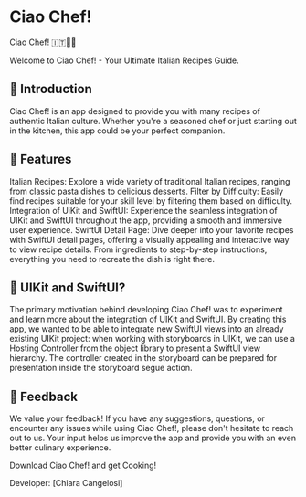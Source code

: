 # Ciao Chef!
Ciao Chef! 🇮🇹👨‍🍳

Welcome to Ciao Chef! - Your Ultimate Italian Recipes Guide.

##  :link: **Introduction**

Ciao Chef! is an app designed to provide you with many recipes of authentic Italian culture. Whether you're a seasoned chef or just starting out in the kitchen, this app could be your perfect companion.

##  :link: **Features**

Italian Recipes: Explore a wide variety of traditional Italian recipes, ranging from classic pasta dishes to delicious desserts.
Filter by Difficulty: Easily find recipes suitable for your skill level by filtering them based on difficulty.
Integration of UiKit and SwiftUI: Experience the seamless integration of UIKit and SwiftUI throughout the app, providing a smooth and immersive user experience.
SwiftUI Detail Page: Dive deeper into your favorite recipes with SwiftUI detail pages, offering a visually appealing and interactive way to view recipe details. From ingredients to step-by-step instructions, everything you need to recreate the dish is right there.

##  :link: **UIKit and SwiftUI?**

The primary motivation behind developing Ciao Chef! was to experiment and learn more about the integration of UIKit and SwiftUI. By creating this app, we wanted to be able to integrate new SwiftUI views into an already existing UIKit project: when working with storyboards in UIKit, we can use a Hosting Controller from the object library to present a SwiftUI view hierarchy. The controller created in the storyboard can be prepared for presentation inside the storyboard segue action.

##  :link: **Feedback**

We value your feedback! If you have any suggestions, questions, or encounter any issues while using Ciao Chef!, please don't hesitate to reach out to us. Your input helps us improve the app and provide you with an even better culinary experience.

Download Ciao Chef! and get Cooking!


Developer: [Chiara Cangelosi]

